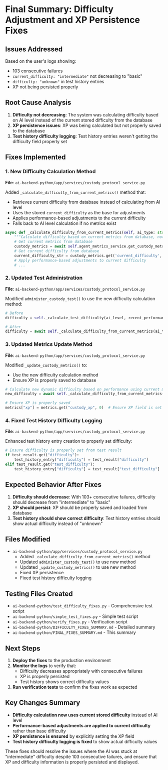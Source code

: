 # Final Summary: Difficulty Adjustment and XP Persistence Fixes

## Issues Addressed

Based on the user's logs showing:
- 103 consecutive failures
- `current_difficulty: "intermediate"` not decreasing to "basic"
- `difficulty: "unknown"` in test history entries
- XP not being persisted properly

## Root Cause Analysis

1. **Difficulty not decreasing**: The system was calculating difficulty based on AI level instead of the current stored difficulty from the database
2. **XP persistence issues**: XP was being calculated but not properly saved to the database
3. **Test history difficulty logging**: Test history entries weren't getting the difficulty field properly set

## Fixes Implemented

### 1. New Difficulty Calculation Method

**File**: `ai-backend-python/app/services/custody_protocol_service.py`

Added `_calculate_difficulty_from_current_metrics()` method that:
- Retrieves current difficulty from database instead of calculating from AI level
- Uses the stored `current_difficulty` as the base for adjustments
- Applies performance-based adjustments to the current difficulty
- Falls back to AI level calculation if no metrics exist

```python
async def _calculate_difficulty_from_current_metrics(self, ai_type: str, recent_performance: Dict = None) -> TestDifficulty:
    """Calculate difficulty based on current metrics from database, not AI level"""
    # Get current metrics from database
    custody_metrics = await self.agent_metrics_service.get_custody_metrics(ai_type)
    # Get current difficulty from database
    current_difficulty_str = custody_metrics.get('current_difficulty', 'basic')
    # Apply performance-based adjustments to current difficulty
    # ...
```

### 2. Updated Test Administration

**File**: `ai-backend-python/app/services/custody_protocol_service.py`

Modified `administer_custody_test()` to use the new difficulty calculation method:

```python
# Before
difficulty = self._calculate_test_difficulty(ai_level, recent_performance)

# After  
difficulty = await self._calculate_difficulty_from_current_metrics(ai_type, recent_performance)
```

### 3. Updated Metrics Update Method

**File**: `ai-backend-python/app/services/custody_protocol_service.py`

Modified `_update_custody_metrics()` to:
- Use the new difficulty calculation method
- Ensure XP is properly saved to database

```python
# Calculate new dynamic difficulty based on performance using current metrics
new_difficulty = await self._calculate_difficulty_from_current_metrics(ai_type, performance_data)

# Ensure XP is properly saved
metrics["xp"] = metrics.get("custody_xp", 0)  # Ensure XP field is set
```

### 4. Fixed Test History Difficulty Logging

**File**: `ai-backend-python/app/services/custody_protocol_service.py`

Enhanced test history entry creation to properly set difficulty:

```python
# Ensure difficulty is properly set from test result
if test_result.get("difficulty"):
    test_history_entry["difficulty"] = test_result["difficulty"]
elif test_result.get("test_difficulty"):
    test_history_entry["difficulty"] = test_result["test_difficulty"]
```

## Expected Behavior After Fixes

1. **Difficulty should decrease**: With 103+ consecutive failures, difficulty should decrease from "intermediate" to "basic"
2. **XP should persist**: XP should be properly saved and loaded from database
3. **Test history should show correct difficulty**: Test history entries should show actual difficulty instead of "unknown"

## Files Modified

- `ai-backend-python/app/services/custody_protocol_service.py`
  - Added `_calculate_difficulty_from_current_metrics()` method
  - Updated `administer_custody_test()` to use new method
  - Updated `_update_custody_metrics()` to use new method
  - Fixed XP persistence
  - Fixed test history difficulty logging

## Testing Files Created

- `ai-backend-python/test_difficulty_fixes.py` - Comprehensive test script
- `ai-backend-python/simple_test_fixes.py` - Simple test script
- `ai-backend-python/verify_fixes.py` - Verification script
- `ai-backend-python/DIFFICULTY_FIXES_SUMMARY.md` - Detailed summary
- `ai-backend-python/FINAL_FIXES_SUMMARY.md` - This summary

## Next Steps

1. **Deploy the fixes** to the production environment
2. **Monitor the logs** to verify that:
   - Difficulty decreases appropriately with consecutive failures
   - XP is properly persisted
   - Test history shows correct difficulty values
3. **Run verification tests** to confirm the fixes work as expected

## Key Changes Summary

- **Difficulty calculation now uses current stored difficulty** instead of AI level
- **Performance-based adjustments are applied to current difficulty** rather than base difficulty
- **XP persistence is ensured** by explicitly setting the XP field
- **Test history difficulty logging is fixed** to show actual difficulty values

These fixes should resolve the issues where the AI was stuck at "intermediate" difficulty despite 103 consecutive failures, and ensure that XP and difficulty information is properly persisted and displayed. 